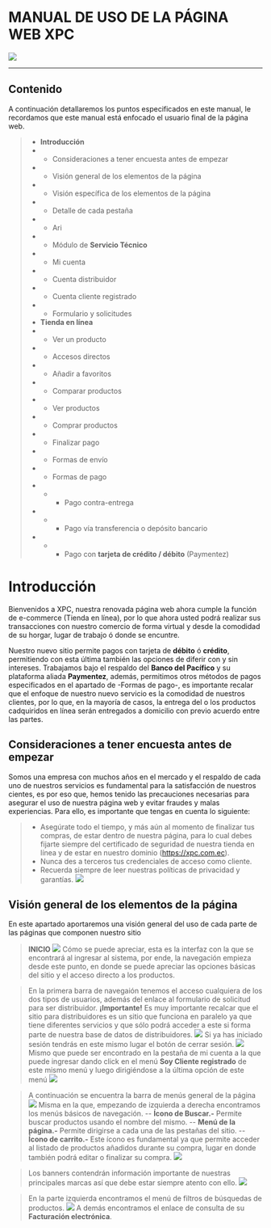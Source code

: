 # MANUAL DE USO DE LA PÁGINA WEB XPC

![](https://xpc.com.ec/guides-images/2.png)

------
## Contenido
A continuación detallaremos los puntos especificados en este manual, le recordamos que este manual está enfocado el usuario final de la página web.
> - **Introducción**
> - - Consideraciones a tener encuesta antes de empezar
> - - Visión general de los elementos de la página
> - - Visión específica de los elementos de la página
> - - Detalle de cada pestaña
> - - Ari
> - - Módulo de **Servicio Técnico**
> - - Mi cuenta
> - - Cuenta distribuidor
> - - Cuenta cliente registrado
> - - Formulario y solicitudes
> - **Tienda en línea**
> - - Ver un producto
> - - Accesos directos
> - - Añadir a favoritos
> - - Comparar productos
> - - Ver productos
> - - Comprar productos
> - - Finalizar pago
> - - Formas de envío
> - - Formas de pago
> - - - Pago contra-entrega
> - - - Pago vía transferencia o depósito bancario
> - - - Pago con **tarjeta de crédito / débito** (Paymentez)


# Introducción
Bienvenidos a XPC, nuestra renovada página web ahora cumple la función de e-commerce (Tienda en línea), por lo que ahora usted podrá realizar sus transacciones con nuestro comercio de forma virtual y desde la comodidad de su horgar, lugar de trabajo ó donde se encuntre.

Nuestro nuevo sitio permite pagos con tarjeta de **débito** ó **crédito**, permitiendo con esta última también las opciones de diferir con y sin intereses. Trabajamos bajo el respaldo del **Banco del Pacífico** y su plataforma aliada **Paymentez**, además, permitimos otros métodos de pagos especificados en el apartado de -Formas de pago-, es importante recalar que el enfoque de nuestro nuevo servicio es la comodidad de nuestros clientes, por lo que, en la mayoría de casos, la entrega del o los productos cadquiridos en línea serán entregados a domicilio con previo acuerdo entre las partes.

## Consideraciones a tener encuesta antes de empezar
Somos una empresa con muchos años en el mercado y el respaldo de cada uno de nuestros servicios es fundamental para la satisfacción de nuestros cientes, es por eso que, hemos tenido las precauciones necesarias para asegurar el uso de nuestra página web y evitar fraudes y malas experiencias. Para ello, es importante que tengas en cuenta lo siguiente:

> - Asegúrate todo el tiempo, y más aún al momento de finalizar tus compras, de estar dentro de nuestra página, para lo cual debes fijarte siempre del certificado de seguridad de nuestra tienda en línea y de estar en nuestro dominio (https://xpc.com.ec).
> - Nunca des a terceros tus credenciales de acceso como cliente.
> - Recuerda siempre de leer nuestras políticas de privacidad y garantías.
> ![](https://xpc.com.ec/guides-images/1.png)

## Visión general de los elementos de la página
En este apartado aportaremos una visión general del uso de cada parte de las páginas que componen nuestro sitio

> **INICIO**
> ![](https://xpc.com.ec/guides-images/3.png)
> Cómo se puede apreciar, esta es la interfaz con la que se encontrará al ingresar al sistema, por ende, la navegación empieza desde este punto, en donde se puede apreciar las opciones básicas del sitio y el acceso directo a los productos.

> En la primera barra de navegaión tenemos el acceso cualquiera de los dos tipos de usuarios, además del enlace al formulario de solicitud para ser distribuidor. **¡Importante!** Es muy importante recalcar que el sitio para distribuidores es un sitio que funciona en paralelo ya que tiene diferentes servicios y que sólo podrá acceder a este si forma parte de nuestra base de datos de distribuidores.
> ![](https://xpc.com.ec/guides-images/4.png)
> Si ya has iniciado sesión tendrás en este mismo lugar el botón de cerrar sesión.
> ![](https://xpc.com.ec/guides-images/5.png)
> Mismo que puede ser encontrado en la pestaña de mi cuenta a la que puede ingresar dando click en el menú **Soy Cliente registrado** de este mismo menú y luego dirigiéndose a la última opción de este menú
> ![](https://xpc.com.ec/guides-images/6.png)

> A continuación se encuentra la barra de menús general de la página
> ![](https://xpc.com.ec/guides-images/7.png)
> Misma en la que, empezando de izquierda a derecha encontramos los menús básicos de navegación.
> -- **Ícono de Buscar.-** Permite buscar productos usando el nombre del mismo.
> -- **Menú de la página.-** Permite dirigirse a cada una de las pestañas del sitio.
> -- **Ícono de carrito.-** Este ícono es fundamental ya que permite acceder al listado de productos añadidos durante su compra, lugar en donde también podrá editar o finalizar su compra.
> ![](https://xpc.com.ec/guides-images/8.png)

> Los banners contendrán información importante de nuestras principales marcas así que debe estar siempre atento con ello.
![](https://xpc.com.ec/guides-images/9.png)

> En la parte izquierda encontramos el menú de filtros de búsquedas de productos.
> ![](https://xpc.com.ec/guides-images/10.png)
> A demás encontramos el enlace de consulta de su **Facturación electrónica**.
